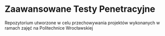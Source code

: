 # Zaawansowane Testy Penetracyjne

Repozytorium utworzone w celu przechowywania projektów wykonanych w ramach zajęć na Politechnice Wrocławskiej
